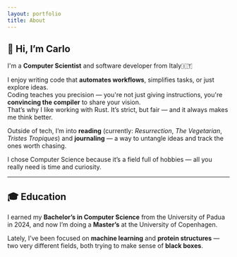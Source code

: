 ```yaml
--- 
layout: portfolio
title: About 
---
```


## 👋 Hi, I’m Carlo

I'm a **Computer Scientist** and software developer from Italy&#x1f1ee;&#x1f1f9; 

I enjoy writing code that **automates workflows**, simplifies tasks, or just 
explore ideas.  
Coding teaches you precision — you're not just giving instructions, you're 
**convincing the compiler** to share your vision.  
That’s why I like working with Rust. It’s strict, but fair — and it always makes 
me think better.

Outside of tech, I’m into **reading** (currently: *Resurrection*, 
*The Vegetarian*, *Tristes Tropiques*) and **journaling** — a way to untangle 
ideas and track the ones worth chasing.

I chose Computer Science because it’s a field full of hobbies — all you really 
need is time and curiosity.

---

## 🎓 Education

I earned my **Bachelor’s in Computer Science** from the University of Padua in 
2024, and now I’m doing a **Master’s** at the University of Copenhagen.

Lately, I’ve been focused on **machine learning** and **protein structures** 
— two very different fields, both trying to make sense of **black boxes**.

